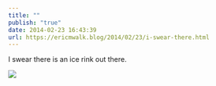 ```yaml
---
title: ""
publish: "true"
date: 2014-02-23 16:43:39
url: https://ericmwalk.blog/2014/02/23/i-swear-there.html
---
```


I swear there is an ice rink out there.

![](https://ericmwalk.blog/uploads/2022/3f8a6f1d8f.jpg)